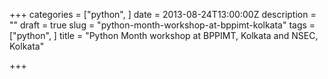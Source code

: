+++
categories = ["python", ]
date = 2013-08-24T13:00:00Z
description = ""
draft = true
slug = "python-month-workshop-at-bppimt-kolkata"
tags = ["python", ]
title = "Python Month workshop at BPPIMT, Kolkata and NSEC, Kolkata"

+++





